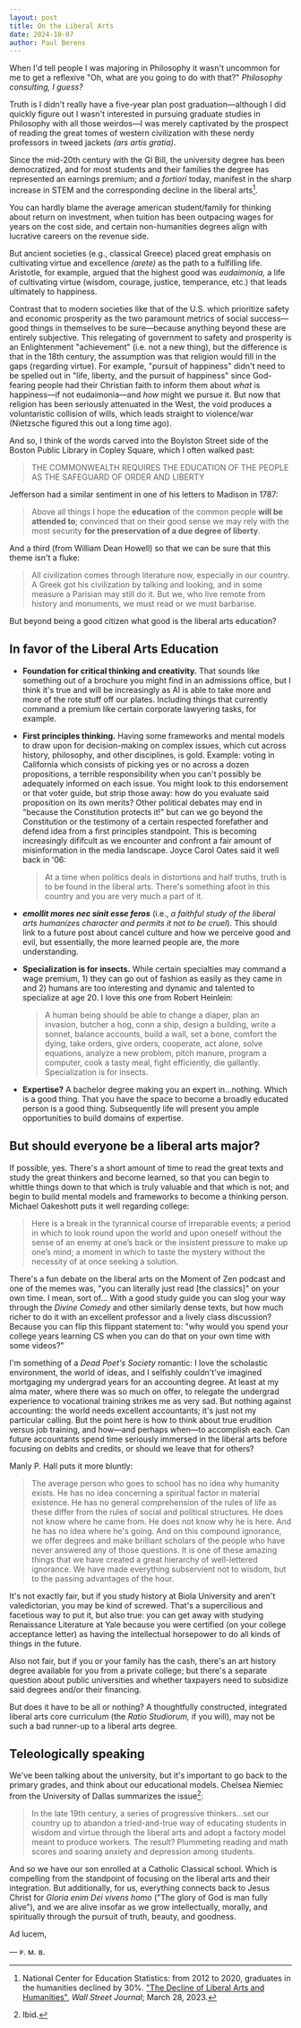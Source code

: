 ```yaml
---
layout: post
title: On the Liberal Arts
date: 2024-10-07
author:	Paul Berens
---
```

When I'd tell people I was majoring in Philosophy it wasn't uncommon for me to get a reflexive "Oh, what are you going to do with that?" *Philosophy consulting, I guess?*

Truth is I didn't really have a five-year plan post graduation—although I did quickly figure out I wasn't interested in pursuing graduate studies in Philosophy with all those weirdos—I was merely captivated by the prospect of reading the great tomes of western civilization with these nerdy professors in tweed jackets *(ars artis gratia)*.

Since the mid-20th century with the GI Bill, the university degree has been democratized, and for most students and their families the degree has represented an earnings premium; and *a fortiori* today, manifest in the sharp increase in STEM and the corresponding decline in the liberal arts[^1].

[^1]: National Center for Education Statistics: from 2012 to 2020, graduates in the humanities declined by 30%. ["The Decline of Liberal Arts and Humanities"](https://www.wsj.com/articles/the-decline-of-liberal-arts-and-humanities-western-philosophy-college-students-major-degrees-progressive-conservative-odysseus-6f327963), *Wall Street Journal*; March 28, 2023.

You can hardly blame the average american student/family for thinking about return on investment, when tuition has been outpacing wages for years on the cost side, and certain non-humanities degrees align with lucrative careers on the revenue side.

But ancient societies (e.g., classical Greece) placed great emphasis on cultivating virtue and excellence *(arete)* as the path to a fulfilling life. Aristotle, for example, argued that the highest good was *eudaimonia,* a life of cultivating virtue (wisdom, courage, justice, temperance, etc.) that leads ultimately to happiness.

Contrast that to modern societies like that of the U.S. which prioritize safety and economic prosperity as the two paramount metrics of social success—good things in themselves to be sure—because anything beyond these are entirely subjective. This relegating of government to safety and prosperity is an Enlightenment "achievement" (i.e. not a new thing), but the difference is that in the 18th century, the assumption was that religion would fill in the gaps (regarding virtue). For example, "pursuit of happiness" didn't need to be spelled out in "life, liberty, and the pursuit of happiness" since God-fearing people had their Christian faith to inform them about *what* is happiness—if not eudaimonia—and *how* might we pursue it. But now that religion has been seriously attenuated in the West, the void produces a voluntaristic collision of wills, which leads straight to violence/war (Nietzsche figured this out a long time ago).

And so, I think of the words carved into the Boylston Street side of the Boston Public Library in Copley Square, which I often walked past:

> THE COMMONWEALTH REQUIRES THE EDUCATION OF THE PEOPLE AS THE SAFEGUARD OF ORDER AND LIBERTY

Jefferson had a similar sentiment in one of his letters to Madison in 1787:

> Above all things I hope the **education** of the common people **will be attended to**; convinced that on their good sense we may rely with the most security **for the preservation of a due degree of liberty**.

And a third (from William Dean Howell) so that we can be sure that this theme isn't a fluke:

> All civilization comes through literature now, especially in our country. A Greek got his civilization by talking and looking, and in some measure a Parisian may still do it. But we, who live remote from history and monuments, we must read or we must barbarise.

But beyond being a good citizen what good is the liberal arts education?

## In favor of the Liberal Arts Education

- **Foundation for critical thinking and creativity.** That sounds like something out of a brochure you might find in an admissions office, but I think it's true and will be increasingly as AI is able to take more and more of the rote stuff off our plates. Including things that currently command a premium like certain corporate lawyering tasks, for example.

- **First principles thinking.** Having some frameworks and mental models to draw upon for decision-making on complex issues, which cut across history, philosophy, and other disciplines, is gold. Example: voting in California which consists of picking yes or no across a dozen propositions, a terrible responsibility when you can't possibly be adequately informed on each issue. You might look to this endorsement or that voter guide, but strip those away: how do you evaluate said proposition on its own merits? Other political debates may end in "because the Constitution protects it!" but can we go beyond the Constitution or the testimony of a certain respected forefather and defend idea from a first principles standpoint. This is becoming increasingly dififcult as we encounter and confront a fair amount of misinformation in the media landscape. Joyce Carol Oates said it well back in '06:

	> At a time when politics deals in distortions and half truths, truth is to be found in the liberal arts. There's something afoot in this country and you are very much a part of it.


- ***emollit mores nec sinit esse feros*** (i.e., *a faithful study of the liberal arts humanizes character and permits it not to be cruel*). This should link to a future post about cancel culture and how we perceive good and evil, but essentially, the more learned people are, the more understanding.

- **Specialization is for insects.** While certain specialties may command a wage premium, 1) they can go out of fashion as easily as they came in and 2) humans are too interesting and dynamic and talented to specialize at age 20. I love this one from Robert Heinlein:

	> A human being should be able to change a diaper, plan an invasion, butcher a hog, conn a ship, design a building, write a sonnet, balance accounts, build a wall, set a bone, comfort the dying, take orders, give orders, cooperate, act alone, solve equations, analyze a new problem, pitch manure, program a computer, cook a tasty meal, fight efficiently, die gallantly. Specialization is for insects.

- **Expertise?** A bachelor degree making you an expert in...nothing. Which is a good thing. That you have the space to become a broadly educated person is a good thing. Subsequently life will present you ample opportunities to build domains of expertise.

## But should everyone be a liberal arts major?

If possible, yes. There's a short amount of time to read the great texts and study the great thinkers and become learned, so that you can begin to whittle things down to that which is truly valuable and that which is not; and begin to build mental models and frameworks to become a thinking person. Michael Oakeshott puts it well regarding college:

> Here is a break in the tyrannical course of irreparable events; a period in which to look round upon the world and upon oneself without the sense of an enemy at one’s back or the insistent pressure to make up one’s mind; a moment in which to taste the mystery without the necessity of at once seeking a solution.

There's a fun debate on the liberal arts on the Moment of Zen podcast and one of the memes was, "you can literally just read [the classics]" on your own time. I mean, sort of... With a good study guide you can slog your way through the *Divine Comedy* and other similarly dense texts, but how much richer to do it with an excellent professor and a lively class discussion? Because you can flip this flippant statement to: "why would you spend your college years learning CS when you can do that on your own time with some videos?"

I'm something of a *Dead Poet's Society* romantic: I love the scholastic environment, the world of ideas, and I selfishly couldn't've imagined mortgaging my undergrad years for an accounting degree. At least at my alma mater, where there was so much on offer, to relegate the undergrad experience to vocational training strikes me as very sad. But nothing against accounting: the world needs excellent accountants; it's just not my particular calling. But the point here is how to think about true erudition versus job training, and how—and perhaps when—to accomplish each. Can future accountants spend time seriously immersed in the liberal arts before focusing on debits and credits, or should we leave that for others?

Manly P. Hall puts it more bluntly:

> The average person who goes to school has no idea why humanity exists. He has no idea concerning a spiritual factor in material existence. He has no general comprehension of the rules of life as these differ from the rules of social and political structures. He does not know where he came from. He does not know why he is here. And he has no idea where he's going. And on this compound ignorance, we offer degrees and make brilliant scholars of the people who have never answered any of those questions. It is one of these amazing things that we have created a great hierarchy of well-lettered ignorance. We have made everything subservient not to wisdom, but to the passing advantages of the hour.

It's not exactly fair, but if you study history at Biola University and aren't valedictorian, you may be kind of screwed. That's a supercilious and facetious way to put it, but also true: you can get away with studying Renaissance Literature at Yale because you were certified (on your college acceptance letter) as having the intellectual horsepower to do all kinds of things in the future.

Also not fair, but if you or your family has the cash, there's an art history degree available for you from a private college; but there's a separate question about public universities and whether taxpayers need to subsidize said degrees and/or their financing.

But does it have to be all or nothing? A thoughtfully constructed, integrated liberal arts core curriculum (the *Ratio Studiorum,* if you will), may not be such a bad runner-up to a liberal arts degree.

## Teleologically speaking

We've been talking about the university, but it's important to go back to the primary grades, and think about our educational models. Chelsea Niemiec from the University of Dallas summarizes the issue[^2]:

[^2]: Ibid.

> In the late 19th century, a series of progressive thinkers...set our country up to abandon a tried-and-true way of educating students in wisdom and virtue through the liberal arts and adopt a factory model meant to produce workers. The result? Plummeting reading and math scores and soaring anxiety and depression among students.

And so we have our son enrolled at a Catholic Classical school. Which is compelling from the standpoint of focusing on the liberal arts and their integration. But additionally, for us, everything connects back to Jesus Christ for *Gloria enim Dei vivens homo* ("The glory of God is man fully alive"), and we are alive insofar as we grow intellectually, morally, and spiritually through the pursuit of truth, beauty, and goodness.

Ad lucem,

— ᴘ. ᴍ. ʙ.